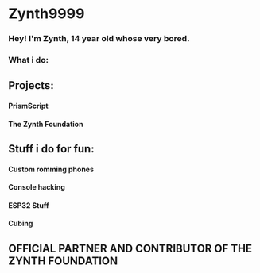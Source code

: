 # Zynth9999
### Hey! I'm Zynth, 14 year old whose very bored.
### What i do:

## Projects:
#### PrismScript
#### The Zynth Foundation

## Stuff i do for fun:
#### Custom romming phones
#### Console hacking
#### ESP32 Stuff
#### Cubing


## OFFICIAL PARTNER AND CONTRIBUTOR OF THE ZYNTH FOUNDATION
